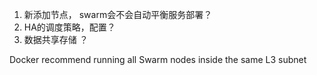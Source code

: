 1. 新添加节点， swarm会不会自动平衡服务部署？
2. HA的调度策略，配置？
3. 数据共享存储 ？

Docker recommend running all Swarm nodes inside the same L3 subnet
